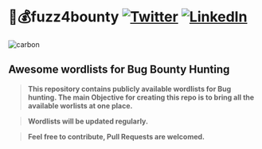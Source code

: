 # 🚀💰fuzz4bounty [![Twitter](https://img.shields.io/badge/0xPugazh-%231DA1F2.svg?logo=Twitter&logoColor=white)](https://twitter.com/0xPugazh) [![LinkedIn](https://img.shields.io/badge/0xPugazh-%230077B5.svg?logo=linkedin&logoColor=white)](https://linkedin.com/in/0xPugazh)

![carbon](https://user-images.githubusercontent.com/75373225/227513641-317d79d5-82ff-420e-b524-214555426dc2.png)

## Awesome wordlists for Bug Bounty Hunting

> **This repository contains publicly available wordlists for Bug hunting. The main Objective for creating this repo is to bring all the available worlists at one place.**

> **Wordlists will be updated regularly.**

> **Feel free to contribute, Pull Requests are welcomed.**
